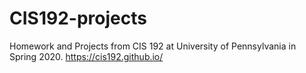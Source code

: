 # CIS192-projects
Homework and Projects from CIS 192 at University of Pennsylvania in Spring 2020.
https://cis192.github.io/
